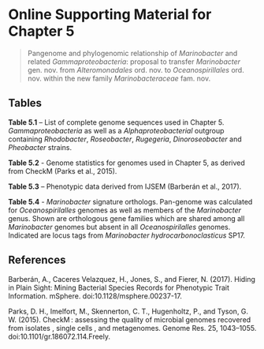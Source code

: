 # Online Supporting Material for Chapter 5
>Pangenome and phylogenomic relationship of _Marinobacter_ and related _Gammaproteobacteria_: proposal  to transfer _Marinobacter_  gen. nov. from _Alteromonadales_ ord. nov. to _Oceanospirillales_ ord. nov. within the new family _Marinobacteraceae_ fam. nov.

## Tables

__Table 5.1__ – List of complete genome sequences used in Chapter 5. _Gammaproteobacteria_ as well as a _Alphaproteobacterial_ outgroup containing _Rhodobacter_, _Roseobacter_, _Rugegeria_, _Dinoroseobacter_ and _Pheobacter_ strains.

__Table 5.2__ - Genome statistics for genomes used in Chapter 5, as derived from CheckM (Parks et al., 2015). 

__Table 5.3__ – Phenotypic data derived from IJSEM (Barberán et al., 2017). 

__Table 5.4__ - _Marinobacter_ signature orthologs. Pan-genome was calculated for _Oceanospirilalles_ genomes as well as members of the _Marinobacter_ genus. Shown are orthologous gene families which are shared among all _Marinobacter_ genomes but absent in all _Oceanospirilalles_ genomes. Indicated are locus tags from _Marinobacter hydrocarbonoclasticus_ SP17. 



## References

Barberán, A., Caceres Velazquez, H., Jones, S., and Fierer, N. (2017). Hiding in Plain Sight: Mining Bacterial Species Records for Phenotypic Trait Information. mSphere. doi:10.1128/msphere.00237-17.

Parks, D. H., Imelfort, M., Skennerton, C. T., Hugenholtz, P., and Tyson, G. W. (2015). CheckM : assessing the quality of microbial genomes recovered from isolates , single cells , and metagenomes. Genome Res. 25, 1043–1055. doi:10.1101/gr.186072.114.Freely.